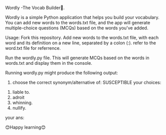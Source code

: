 Wordly -The Vocab Builder📖.

Wordly is a simple Python application that helps you build your vocabulary. You can add new words to the words.txt file, and the app will generate multiple-choice questions (MCQs) based on the words you've added.

Usage:
Fork this repository.
Add new words to the words.txt file, with each word and its definition on a new line, separated by a colon (:).
refer to the word.txt file for referrence.

Run the wordly.py file. This will generate MCQs based on the words in words.txt and display them in the console.

Running wordly.py might produce the following output:

1) choose the correct synonym/alternative of: SUSCEPTIBLE
your choices: 
1. liable to.
2. adroit
3. whinning.
4. nullify.
   
your ans:

😊Happy learning😊
